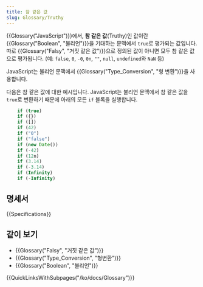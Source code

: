 ```yaml
---
title: 참 같은 값
slug: Glossary/Truthy
---
```

{{Glossary("JavaScript")}}에서, **참 같은 값**(Truthy)인 값이란 {{Glossary("Boolean", "불리언")}}을 기대하는 문맥에서 `true`로 평가되는 값입니다. 따로 {{Glossary("Falsy", "거짓 같은 값")}}으로 정의된 값이 아니면 모두 참 같은 값으로 평가됩니다. (예: `false`, `0`, `-0`, `0n`, `""`, `null`, `undefined`와 `NaN` 등)

JavaScript는 불리언 문맥에서 {{Glossary("Type_Conversion", "형 변환")}}을 사용합니다.

다음은 참 같은 값에 대한 예시입니다. JavaScript는 불리언 문맥에서 참 같은 값을 `true`로 변환하기 때문에 아래의 모든 `if` 블록을 실행합니다.

```js
    if (true)
    if ({})
    if ([])
    if (42)
    if ("0")
    if ("false")
    if (new Date())
    if (-42)
    if (12n)
    if (3.14)
    if (-3.14)
    if (Infinity)
    if (-Infinity)
```

## 명세서

{{Specifications}}

## 같이 보기

- {{Glossary("Falsy", "거짓 같은 값")}}
- {{Glossary("Type_Conversion", "형변환")}}
- {{Glossary("Boolean", "불리언")}}

{{QuickLinksWithSubpages("/ko/docs/Glossary")}}
